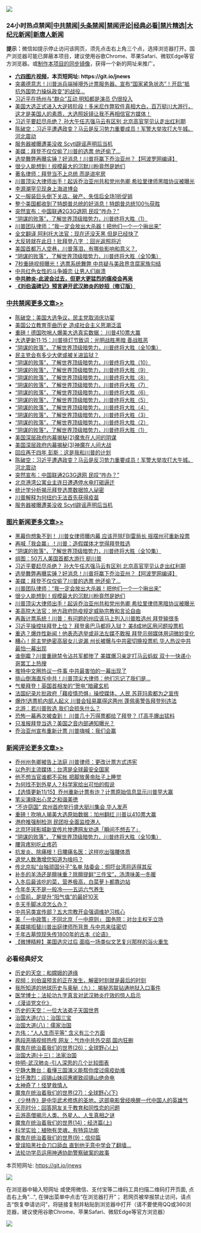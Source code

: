 ![](https://raw.githubusercontent.com/fqnews/bnews/master/64photo/fqnews-qr.jpg)

<div id="tt">
<h3>24小时热点禁闻|<a href="#%E4%B8%AD%E5%85%B1%E7%A6%81%E9%97%BB%E6%9B%B4%E5%A4%9A%E6%96%87%E7%AB%A0">中共禁闻</a>|<a href="#%E5%9B%BE%E7%89%87%E6%96%B0%E9%97%BB%E6%9B%B4%E5%A4%9A%E6%96%87%E7%AB%A0">头条禁闻</a>|<a href="#%E6%96%B0%E9%97%BB%E8%AF%84%E8%AE%BA%E6%9B%B4%E5%A4%9A%E6%96%87%E7%AB%A0">禁闻评论|<a href="#%E5%BF%85%E7%9C%8B%E7%BB%8F%E5%85%B8%E5%A5%BD%E6%96%87">经典必看|<a href="/video.md#%E7%A6%81%E7%89%87%E7%B2%BE%E9%80%89">禁片精选</a>|<a href="https://github.com/fqnews/djy/blob/master/gb/nf1351518.md#1">大纪元新闻</a>|<a href="https://github.com/fqnews/ntdtv/blob/master/gb/prog204.md#1">新唐人新闻</a></h3>
<div><b>提示：</b>微信如提示停止访问该网页，须先点击右上角三个点，选择浏览器打开。国产浏览器可能已屏蔽本项目，建议使用谷歌Chrome、苹果Safari、微软Edge等官方浏览器。或<a href="https://github.com/fqnews/bnews/blob/master/%E5%88%B6%E4%BD%9Cgit%E7%A6%81%E9%97%BB%E9%95%9C%E5%83%8F.md">制作本项目的同步镜像</a>，获得一个新的网址来推广。</div>
<ul>
<li><b><a href="http://d1.bdrive.tk/64.mp4" target="_blank">六四图片视频</a>，本页短网址: https://git.io/jnews</b></li>
<li><a href="/cbnews/20201115/1431161.md">突袭德意志！川普派兵端掉境外计票服务器、宣布“国家紧急状态”！开启“抵抗外国势力操纵政变”的战役…</a></li>
<li><a href="/cbnews/20201115/1431205.md">习近平在扬州与“群众”互动 明知都是演员 仍很投入</a></li>
<li><a href="/bannedvideo/20201115/1431226.md">美国大选正式进入大逆转阶段！多米尼作弊软件真相大白，百万挺川大游行，这才是美国人的素质，大选照妖镜让我不再相信官方媒体！</a></li>
<li><a href="/topimagenews/20201115/1431479.md">习近平要赶尽杀绝？ 孙大午任志强马云有区别 北京高官罕见认走出红利期</a></li>
<li><a href="/cbnews/20201115/1431477.md">陈破空：习近平遭遇政变？马云是反习势力重要成员！军警大举攻打大午城。河北震动</a></li>
<li><a href="/cbnews/20201115/1431061.md">服务器被曝遭美没收 Scytl辟谣声明后当机</a></li>
<li><a href="/topimagenews/20201115/1431393.md">美媒：拜登不仅仅偷了川普的选票 他还偷了…</a></li>
<li><a href="/topimagenews/20201115/1431433.md">选举舞弊再曝实锤？好消息！川普将赢下乔治亚州？【阿波罗网编译】</a></li>
<li><a href="/topimagenews/20201115/1431369.md">很少人能想到！规模最大的沉默川粉竟然是她们</a></li>
<li><a href="/cbnews/20201115/1431173.md">著名律师：拜登当不上总统 而是进牢房</a></li>
<li><a href="/topimagenews/20201115/1431326.md">川普顶尖大律师出手！起诉乔治亚州共和党州务卿 希拉里律师黑暗协议被曝光</a></li>
<li><a href="/cnnews/20201115/1431206.md">李源潮罕见现身上海进博会</a></li>
<li><a href="/cnnews/20201115/1431488.md">又一服装巨头倒下关店、破产、失信后全场1折促销</a></li>
<li><a href="/taiwannews/20201115/1431377.md">整个美国都收到了特朗普总统的好消息！特朗普总统100％获胜</a></li>
<li><a href="/cbnews/20201115/1431466.md">突然宣布：中国联通2G3G退网 民叹“咋办？”</a></li>
<li><a href="/cbnews/20201115/1426605.md">“阴谋的败落”，了解世界顶级暗势力，川普终将大胜（1）</a></li>
<li><a href="/topimagenews/20201115/1431370.md">川普团队律师：“我一定会放出大杀器！把他们一个一个揪出来”</a></li>
<li><a href="/cnnews/20201115/1431248.md">全文翻译 阿利托大法官：现在还没天黑 但是已经快了</a></li>
<li><a href="/cnnews/20201115/1431404.md">大反转就在此日！批拜登八字 ：回光返照将近</a></li>
<li><a href="/taiwannews/20201115/1431471.md">美国首都万人空巷，川普落泪，有哪些影响和意义？.</a></li>
<li><a href="/comments/20201115/1424741.md">“阴谋的败落”，了解世界顶级暗势力，川普终将大胜（全10集）</a></li>
<li><a href="/cnnews/20201115/1431419.md">7秒重磅视频曝光！选票系统舞弊 中共疑与美政界贪腐家族勾结</a></li>
<li><a href="/cnnews/20201115/1431446.md">中共红色女性的斗争婚恋 让男人们崩溃</a></li>
<li><b><a href="/comments/20200211/1275071.md" target="_blank">中共肺炎-此波会过去，但更大更猛烈的瘟疫会再来</a></b></li>
<li><b><a href="/comments/20200207/1272816.md" target="_blank">《刘伯温碑记》预言避开武汉肺炎的妙招（修订版）</a></b></li>
</ul>
</div>

<div class="catlist">
<h3><a href="/cbnews/" target="_blank">中共禁闻</a><span><a href="/cbnews/" target="_blank" rel="nofollow">更多文章>></a></span></h3>
<ul>
<li><a href="/cbnews/20201116/1431637.md" target="_blank">陈破空：美国大选争议，民主党取消庆功宴</a></li>
<li><a href="/cbnews/20201116/1431618.md" target="_blank">美国公立教育歪曲历史 造成社会主义思潮泛滥</a></li>
<li><a href="/cbnews/20201116/1431617.md" target="_blank">重磅！德国吹哨人爆美大选真实数据： 川普410票大赢</a></li>
<li><a href="/cbnews/20201116/1431595.md" target="_blank">大选更新11·15：川普排灯节致词：光明战胜黑暗 善战胜恶</a></li>
<li><a href="/comments/20201115/1424741.md" target="_blank">“阴谋的败落”，了解世界顶级暗势力，川普终将大胜（全10集）</a></li>
<li><a href="/cbnews/20201115/1431503.md" target="_blank">民主党会有多少大佬或被关进监狱？</a></li>
<li><a href="/cbnews/20201115/1427092.md" target="_blank">“阴谋的败落”，了解世界顶级暗势力，川普终将大胜（10）</a></li>
<li><a href="/cbnews/20201115/1427093.md" target="_blank">“阴谋的败落”，了解世界顶级暗势力，川普终将大胜（9）</a></li>
<li><a href="/cbnews/20201115/1427094.md" target="_blank">“阴谋的败落”，了解世界顶级暗势力，川普终将大胜（8）</a></li>
<li><a href="/cbnews/20201115/1427068.md" target="_blank">“阴谋的败落”，了解世界顶级暗势力，川普终将大胜（7）</a></li>
<li><a href="/cbnews/20201115/1427048.md" target="_blank">“阴谋的败落”，了解世界顶级暗势力，川普终将大胜（6）</a></li>
<li><a href="/cbnews/20201115/1426927.md" target="_blank">“阴谋的败落”，了解世界顶级暗势力，川普终将大胜（5）</a></li>
<li><a href="/cbnews/20201115/1426909.md" target="_blank">“阴谋的败落”，了解世界顶级暗势力，川普终将大胜（4）</a></li>
<li><a href="/cbnews/20201115/1426882.md" target="_blank">“阴谋的败落”，了解世界顶级暗势力，川普终将大胜（3）</a></li>
<li><a href="/cbnews/20201115/1426632.md" target="_blank">“阴谋的败落”，了解世界顶级暗势力，川普终将大胜（2）</a></li>
<li><a href="/cbnews/20201115/1426605.md" target="_blank">“阴谋的败落”，了解世界顶级暗势力，川普终将大胜（1）</a></li>
<li><a href="/cbnews/20201115/1431494.md" target="_blank">美国深层政府内幕揭秘(2)魔鬼在人间的阴谋</a></li>
<li><a href="/cbnews/20201115/1431495.md" target="_blank">美国深层政府内幕揭秘(3)神魔在人间大战</a></li>
<li><a href="/cbnews/20201115/1431426.md" target="_blank">回应再干四年 彭斯：这是我和川普的计划</a></li>
<li><a href="/cbnews/20201115/1431477.md" target="_blank">陈破空：习近平遭遇政变？马云是反习势力重要成员！军警大举攻打大午城。河北震动</a></li>
<li><a href="/cbnews/20201115/1431466.md" target="_blank">突然宣布：中国联通2G3G退网 民叹“咋办？”</a></li>
<li><a href="/cbnews/20201115/1431465.md" target="_blank">北京港湾公寓业主连日遭遇停水电打砸逼迁</a></li>
<li><a href="/cbnews/20201115/1431328.md" target="_blank">统计学分析揭示拜登选票数据惊人祕密</a></li>
<li><a href="/cbnews/20201115/1431360.md" target="_blank">川普解释为何纽约无法首先获得疫苗</a></li>
<li><a href="/cbnews/20201115/1431061.md" target="_blank">服务器被曝遭美没收 Scytl辟谣声明后当机</a></li>

</ul>
</div>
<div class="catlist">
<h3><a href="/topimagenews/" target="_blank">图片新闻</a><span><a href="/topimagenews/" target="_blank" rel="nofollow">更多文章>></a></span></h3>
<ul>
<li><a href="/topimagenews/20201116/1431625.md" target="_blank">黑幕你想象不到！ 川普女律师曝内幕 应该开除FBI雷局长 摇摆州可重新投票</a></li>
<li><a href="/topimagenews/20201116/1431620.md" target="_blank">再喊「我会赢」！川普：造假媒体才觉得拜登胜选</a></li>
<li><a href="/comments/20201115/1424741.md" target="_blank">“阴谋的败落”，了解世界顶级暗势力，川普终将大胜（全10集）</a></li>
<li><a href="/topimagenews/20201115/1431487.md" target="_blank">组图：50万人美国首都大游行 挺川普</a></li>
<li><a href="/topimagenews/20201115/1431479.md" target="_blank">习近平要赶尽杀绝？ 孙大午任志强马云有区别 北京高官罕见认走出红利期</a></li>
<li><a href="/topimagenews/20201115/1431433.md" target="_blank">选举舞弊再曝实锤？好消息！川普将赢下乔治亚州？【阿波罗网编译】</a></li>
<li><a href="/topimagenews/20201115/1431393.md" target="_blank">美媒：拜登不仅仅偷了川普的选票 他还偷了…</a></li>
<li><a href="/topimagenews/20201115/1431370.md" target="_blank">川普团队律师：“我一定会放出大杀器！把他们一个一个揪出来”</a></li>
<li><a href="/topimagenews/20201115/1431369.md" target="_blank">很少人能想到！规模最大的沉默川粉竟然是她们</a></li>
<li><a href="/topimagenews/20201115/1431326.md" target="_blank">川普顶尖大律师出手！起诉乔治亚州共和党州务卿 希拉里律师黑暗协议被曝光</a></li>
<li><a href="/topimagenews/20201114/1430848.md" target="_blank">美高院大法官：地方政府防疫规定威胁宗教和言论自由</a></li>
<li><a href="/topimagenews/20201114/1430701.md" target="_blank">再轰计票系统！川普：有问题的州应该马上列入川普胜选州 拜登输很多</a></li>
<li><a href="/topimagenews/20201114/1430698.md" target="_blank">习近平操控扶拜登上位？ 拜登奥巴马都将入狱？ 美8成地区用问题投票机</a></li>
<li><a href="/topimagenews/20201114/1430644.md" target="_blank">重选？爆炸性新闻！他表态选举或非法左媒不敢报 拜登示弱媒体用词微妙变化</a></li>
<li><a href="/topimagenews/20201113/1430598.md" target="_blank">糟心！民主党绝密高层女儿说漏 州长被曝与中共密切换投票机 华人热议中共最怕一幕出现</a></li>
<li><a href="/topimagenews/20201113/1430541.md" target="_blank">谁倒霉？川普重磅禁令沾共军都惨了 美媒爆习亲定打马云蚂蚁 双十一快递小哥罢工上热搜</a></li>
<li><a href="/topimagenews/20201113/1430441.md" target="_blank">推特中文圈热议一件事 中共最害怕的一幕出现了</a></li>
<li><a href="/topimagenews/20201113/1430394.md" target="_blank">排山倒海直斥中共！川普顶尖大律师：他们忘记了我们是…</a></li>
<li><a href="/topimagenews/20201113/1430333.md" target="_blank">气晕拜登！英国首相发的“贺电”暗藏玄机</a></li>
<li><a href="/topimagenews/20201113/1430168.md" target="_blank">法国纪录片批政府「藉疫情恐惧」操控媒体、人民 苏菲玛索都为之宣传</a></li>
<li><a href="/topimagenews/20201113/1430141.md" target="_blank">爆炸!选票机内部人起义 川普会轻易赢得这两州 蓬佩奥警告拜登别违法</a></li>
<li><a href="/comments/20201112/1430018.md" target="_blank">北游：若川普败选 我们会损失什么？</a></li>
<li><a href="/topimagenews/20201112/1429876.md" target="_blank">恐怖一幕再次被查到！ 川普几十万得票都给了拜登？ IT高手爆出猛料</a></li>
<li><a href="/topimagenews/20201112/1429825.md" target="_blank">只准报拜登当选？美国之音内部通知曝光？</a></li>
<li><a href="/topimagenews/20201112/1429780.md" target="_blank">乔治亚州宣布重新计票 川普嗨喊：我们会赢</a></li>

</ul>
</div>
<div class="catlist">
<h3><a href="/comments/" target="_blank">新闻评论</a><span><a href="/comments/" target="_blank" rel="nofollow">更多文章>></a></span></h3>
<ul>
<li><a href="/comments/20201116/1431636.md" target="_blank">乔州州务卿被告上法庭 川普律师：更改计票方式违宪</a></li>
<li><a href="/comments/20201116/1431635.md" target="_blank">以色列主流媒体：台湾是全球最安全国家</a></li>
<li><a href="/comments/20201116/1431634.md" target="_blank">他不想当官谁都不买帐 把脚放黄帝肚子上睡觉</a></li>
<li><a href="/comments/20201116/1431633.md" target="_blank">为何找不到外星人？科学家给出可怕的假说</a></li>
<li><a href="/comments/20201116/1431628.md" target="_blank">【选情更新11/15】乔州重新计票有诈？计票原始信息显示川普早大赢</a></li>
<li><a href="/comments/20201116/1431606.md" target="_blank">笔尖演绎出心灵之和谐美徳</a></li>
<li><a href="/comments/20201116/1431594.md" target="_blank">“不许窃国” 宾州首府举行盛大挺川集会 华人发声</a></li>
<li><a href="/comments/20201116/1431593.md" target="_blank">重磅！吹哨人揭美大选原始数据：加州翻红 川普以410票大赢</a></li>
<li><a href="/comments/20201115/1431513.md" target="_blank">港府推强制检测 民团批全面监控港人</a></li>
<li><a href="/comments/20201115/1431507.md" target="_blank">北京环球影城新宣传片惨遭网友劝退「瞬间不想去了」</a></li>
<li><a href="/comments/20201115/1424741.md" target="_blank">“阴谋的败落”，了解世界顶级暗势力，川普终将大胜（全10集）</a></li>
<li><a href="/comments/20201115/1431501.md" target="_blank">腰背疼别吃止疼药</a></li>
<li><a href="/comments/20201115/1431500.md" target="_blank">抗发炎、除痛根！日腰痛名医：这样吃出强腰体质</a></li>
<li><a href="/comments/20201115/1431409.md" target="_blank">退党人数激增您知道为啥吗？</a></li>
<li><a href="/comments/20201115/1431447.md" target="_blank">传北京拟“台独顽固分子”名单 陆委会：恫吓台湾将适得其反</a></li>
<li><a href="/comments/20201115/1431442.md" target="_blank">补冬的羊汤还是膻味重？除膻提鲜“三件宝”，汤清味美一冬暖</a></li>
<li><a href="/comments/20201115/1431441.md" target="_blank">入冬后最该吃的菜，营养极高，白菜萝卜都靠边站</a></li>
<li><a href="/comments/20201115/1431440.md" target="_blank">今年冬天不是一般冷——五运六气养生</a></li>
<li><a href="/comments/20201115/1431439.md" target="_blank">小雪前，是提升“阳气值”的最好10天</a></li>
<li><a href="/comments/20201115/1431438.md" target="_blank">冬天手脚冰凉怎么办？</a></li>
<li><a href="/comments/20201115/1431397.md" target="_blank">中共另类宣传部？五大宗教开会强调维护习核心</a></li>
<li><a href="/comments/20201115/1431396.md" target="_blank">美「一中政策」不同北京「一中原则」 国务院：对台主权无立场</a></li>
<li><a href="/comments/20201115/1431366.md" target="_blank">美媒揭拒替川普出庭律师所背景 与中共来往密切</a></li>
<li><a href="/comments/20201115/1431358.md" target="_blank">千年古墓惊现失传1800年的古本《论语》</a></li>
<li><a href="/comments/20201115/1431346.md" target="_blank">【微博精粹】美国选灾过后 面临一场类似文艺复兴那样的浴火重生</a></li>

</ul>
</div>

<div class="catlist">
<h3>必看经典好文</h3>
<ul>
<li><a href="/cbnews/20190219/1083302.md" target="_blank">历史的天空：和嫦娥的道缘</a></li>
<li><a href="/comments/20200628/1351782.md" target="_blank">视频：刘伯温预言的正在发生，解密时刻就是最后的时刻</a></li>
<li><a href="/topimagenews/20180325/919134.md" target="_blank">我所知道的地球历史与奥秘（九）： 揭秘苏联钻通地狱入口事件</a></li>
<li><a href="/comments/20200820/1382989.md" target="_blank">医学博士：法轮功九字真言对武汉肺炎疗效的惊人启示</a></li>
<li><a href="/comments/20200521/783167.md" target="_blank">《漫谈党文化》</a></li>
<li><a href="/tculture/20121025/73067.md" target="_blank">历史的天空：一位大法弟子天国世界</a></li>
<li><a href="/cbnews/20180312/913459.md" target="_blank">治国大道(六)：治国三宝</a></li>
<li><a href="/cbnews/20190424/914482.md" target="_blank">治国大道(八)：儒家治国</a></li>
<li><a href="/comments/20200720/1363377.md" target="_blank">方伟：“人人生而平等” 含义有三个方面</a></li>
<li><a href="/cbnews/20200703/1355059.md" target="_blank">两段恶搞视频热传 网友：气炸中共外交部 国内狂删</a></li>
<li><a href="/comments/20181210/1044798.md" target="_blank">魔鬼在统治着我们的世界(26)：全球野心(上)</a></li>
<li><a href="/cbnews/20180319/916654.md" target="_blank">治国大道(十三)：法家治国</a></li>
<li><a href="/comments/20200620/1347687.md" target="_blank">仲明-武汉肺炎-引人深思的几个比较图表</a></li>
<li><a href="/comments/20200527/1273654.md" target="_blank">宁静大舞台：看懂三国演义能帮你度过瘟疫劫难</a></li>
<li><a href="/cbnews/20200727/1366904.md" target="_blank">壮怀激烈：阎锡山妹阎惠卿致阎锡山绝命电</a></li>
<li><a href="/ccpdope/20200907/1392129.md" target="_blank">太神奇了！怪梦救情人</a></li>
<li><a href="/comments/20181224/1052333.md" target="_blank">魔鬼在统治着我们的世界(27)：全球野心(下)</a></li>
<li><a href="/comments/20201013/1412612.md" target="_blank">《少林寺》是中华武术修炼的圣地，这部电影曾经唤醒一代中国人的英雄气</a></li>
<li><a href="/cbnews/20200916/1397196.md" target="_blank">天亮时分：回答网友关于教育和同性恋的问题</a></li>
<li><a href="/comments/20200919/82684.md" target="_blank">云游高僧揭示人类、外星人、人生真相之谜</a></li>
<li><a href="/topimagenews/20180605/953415.md" target="_blank">魔鬼在统治着我们的世界(14)：经济篇(上)</a></li>
<li><a href="/comments/20200605/783205.md" target="_blank">科学实验：植物有灵魂，有特异功能</a></li>
<li><a href="/topimagenews/20180529/949649.md" target="_blank">魔鬼在统治着我们的世界(9)：信仰篇</a></li>
<li><a href="/topimagenews/20200928/1404412.md" target="_blank">曾误陷黑社会刀口舔血 直到他无意中学会了翻墙&#8230;</a></li>
<li><a href="/cbnews/20170626/780479.md" target="_blank">法轮功学员运用神通协助警察破案的故事</a></li>

</ul>
</div>

本页短网址: https://git.io/jnews

![](https://raw.githubusercontent.com/fqnews/bnews/master/64photo/fqnews-qr.jpg)

在浏览器中输入短网址 或使用微信、支付宝等二维码工具扫描二维码打开页面, 点击右上角"...", 在弹出菜单中点击“在浏览器打开”； 若网页被举报禁止访问，请点击“恢复申请访问”，将链接复制并粘贴到浏览器中打开（请不要使用QQ或360浏览器，建议使用谷歌Chrome、苹果Safari、微软Edge等官方浏览器）

![](https://raw.githubusercontent.com/fqnews/bnews/master/64photo/wx.jpg)
